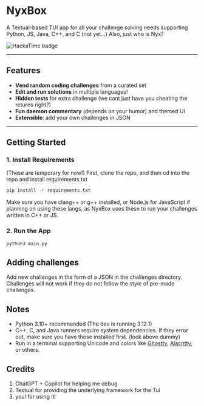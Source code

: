 # NyxBox

A Textual-based TUI app for all your challenge solving needs supporting Python, JS, Java, C++, and C (not yet...) Also, just who is Nyx?

![HackaTime badge](https://hackatime-badge.hackclub.com/U08SF8MVC82/coding-and-vending)

---

## Features

- **Vend random coding challenges** from a curated set
- **Edit and run solutions** in multiple languages!
- **Hidden tests** for extra challenge (we cant just have you cheating the returns right?)
- **Fun daemon commentary** (depends on your humor) and themed UI
- **Extensible**: add your own challenges in JSON

---

## Getting Started

### 1. Install Requirements
(These are temporary for now!)
First, clone the repo, and then cd into the repo and install requirements.txt

```bash
pip install -r requirements.txt
```
Make sure you have clang++ or g++ installed, or Node.js for JavaScript if planning on using these langs, as NyxBox uses these to run your challenges written in C++ or JS.

### 2. Run the App
```bash
python3 main.py
```
## Adding challenges
Add new challenges in the form of a JSON in the challenges directory. Challenges will not work if they do not follow the style of pre-made challenges.

## Notes
- Python 3.10+ recommended (The dev is running 3.12.1)
- C++, C, and Java runners require system dependencies. If they error out, make sure you have those installed first. (look above dummy)
- Run in a terminal supporting Unicode and colors like [Ghostty](https://ghostty.org), [Alacritty](https://alacritty.org), or others.

## Credits
1. ChatGPT + Copilot for helping me debug
2. Textual for providing the underlying framework for the Tui
3. you! for using it!